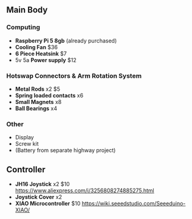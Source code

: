 ## Main Body

### Computing

* **Raspberry Pi 5 8gb** (already purchased)
* **Cooling Fan** $36
* **6 Piece Heatsink** $7
* 5v 5a **Power supply** $12

### Hotswap Connectors & Arm Rotation System

* **Metal Rods** x2 $5
* **Spring loaded contacts** x6
* **Small Magnets** x8
* **Ball Bearings** x4

### Other

* Display
* Screw kit
* (Battery from separate highway project)

## Controller

* **JH16 Joystick** x2 $10 https://www.aliexpress.com/i/3256808274885275.html
* **Joystick Cover** x2
* **XIAO Microcontroller** $10 https://wiki.seeedstudio.com/Seeeduino-XIAO/
